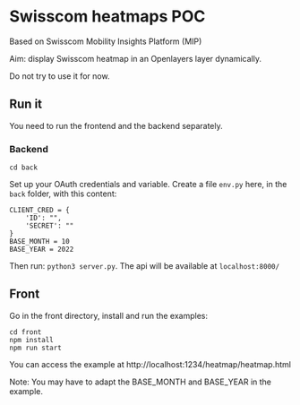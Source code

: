 # Swisscom heatmaps POC

Based on Swisscom Mobility Insights Platform (MIP)

Aim: display Swisscom heatmap in an Openlayers layer dynamically.

Do not try to use it for now.

## Run it

You need to run the frontend and the backend separately.

### Backend

```
cd back
```

Set up your OAuth credentials and variable.
Create a file `env.py` here, in the `back` folder, with this content:

```
CLIENT_CRED = {
    'ID': "",
    'SECRET': ""
}
BASE_MONTH = 10
BASE_YEAR = 2022
```

Then run: `python3 server.py`. The api will be available at `localhost:8000/`

## Front

Go in the front directory, install and run the examples:

```
cd front
npm install
npm run start
```

You can access the example at http://localhost:1234/heatmap/heatmap.html

Note: You may have to adapt the BASE_MONTH and BASE_YEAR in the example.